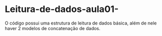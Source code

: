 # Leitura-de-dados-aula01-
O código possui uma estrutura de leitura de dados básica, além de nele haver 2 modelos de concatenação de dados.

